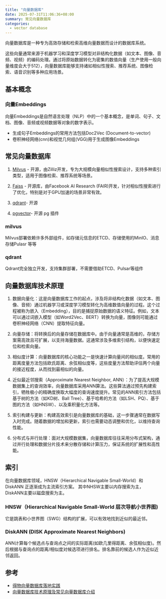 ```yaml
---
title: "向量数据库"
date: 2025-07-31T11:06:36+08:00
summary: 常见向量数据库
categories:
  - vector database
---
```



向量数据库是一种专为高效存储和检索高维向量数据而设计的数据库系统。

这些向量通常来源于机器学习和深度学习模型对非结构化数据（如文本、图像、音频、视频）的编码处理。通过将原始数据转化为密集的数值向量（生产使用一般向量维度会大于512），向量数据库能够支持诸如相似性搜索、推荐系统、图像检索、语音识别等多种应用场景。

## 基本概念

### 向量Embeddings
向量Embeddings是自然语言处理（NLP）中的一个基本概念，是单词、句子、文档、图像、音频或视频数据等对象的数字表示。

- 生成句子Embeddings的常用方法包括Doc2Vec (Document-to-vector)
- 卷积神经网络(cnn)和视觉几何组(VGG)用于生成图像Embeddings


## 常见向量数据库

1. [Milvus](https://github.com/milvus-io/milvus) - 开源，由Zilliz开发，专为大规模向量相似性搜索设计，支持多种索引类型，适用于图像检索、推荐系统等场景。

2. [Faiss](https://github.com/facebookresearch/faiss) - 开源库，由Facebook AI Research (FAIR)开发，针对相似性搜索进行了优化，特别是对于GPU加速的场景非常有效。

3. [qdrant](https://github.com/qdrant/qdrant)- 开源

4. [pgvector](https://github.com/pgvector/pgvector)- 开源 pg 插件


### milvus

Milvus部署依赖许多外部组件，如存储元信息的ETCD、存储使用的MinIO、消息存储Pulasr 等等


### qdrant
Qdrant完全独立开发，支持集群部署，不需要借助ETCD、Pulsar等组件


## 向量数据库技术原理

1. 数据向量化：这是向量数据库工作的起点，涉及将非结构化数据（如文本、图像、音频）通过机器学习或深度学习模型转化为高维数值向量的过程。这个过程被称为嵌入（Embedding），目的是捕捉原始数据的语义特征。例如，文本可以通过词嵌入模型（如Word2Vec、BERT）转换为向量，图像则可能通过卷积神经网络（CNN）提取特征向量。

2. 向量存储：将转换后的向量存储在数据库中。由于向量通常是高维的，存储方案需高效且可扩展，以支持海量数据。这通常涉及多维索引结构，以便快速定位和检索向量。

3. 相似度计算：向量数据库的核心功能之一是快速计算向量间的相似度。常用的距离度量方法包括欧氏距离、余弦相似度等，这些度量方法帮助评估两个向量的接近程度，从而找到最相似的向量。

4. 近似最近邻搜索（Approximate Nearest Neighbor, ANN）：为了提高大规模数据集上的查询效率，向量数据库采用ANN算法。这些算法通过预先构建索引，牺牲极小的精确度换取大幅度的查询速度提升。常见的ANN索引方法包括基于树的方法（如KD树、Ball Tree）、基于哈希的方法（如LSH、PQ）、基于图的方法（如HNSW）、以及乘积量化方法等。

5. 索引构建与更新：构建高效索引是向量数据库的基础，这一步骤通常在数据写入时完成。随着数据的增加和更新，索引也需要动态调整和优化，以维持查询性能。

6. 分布式与并行处理：面对大规模数据集，向量数据库往往采用分布式架构，通过并行处理和数据分片技术来分散存储和计算压力，保证系统的扩展性和高性能。


## 索引

在向量数据库领域，HNSW（Hierarchical Navigable Small-World）和 DiskANN 正逐渐成为主流索引方案。
其中NHSW主要以内存搜索为主，DiskANN主要以磁盘搜索为主。

### HNSW（Hierarchical Navigable Small-World 层次导航小世界图)
它是跳表和小世界图（SWG）结构的扩展，可以有效地找到近似的最近邻。

### DiskANN (DISK Approximate Nearest Neighbors)

ANN计算每个候选点与查询点之间的实际距离(如欧几里得距离、余弦相似度)。然后根据与查询点的距离/相似度对候选项进行排名。排名靠前的候选人作为近似近邻返回。


## 参考
- [得物向量数据库落地实践](https://mp.weixin.qq.com/s/SmBNmaD-EWGcImks_g5_hg)
- [向量数据库技术原理及常见向量数据库介绍](https://cloud.tencent.com/developer/article/2424753)